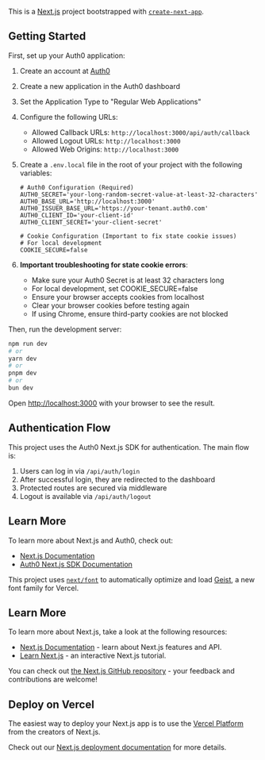 This is a [Next.js](https://nextjs.org) project bootstrapped with [`create-next-app`](https://nextjs.org/docs/app/api-reference/cli/create-next-app).

## Getting Started

First, set up your Auth0 application:

1. Create an account at [Auth0](https://auth0.com/)
2. Create a new application in the Auth0 dashboard
3. Set the Application Type to "Regular Web Applications"
4. Configure the following URLs:
   - Allowed Callback URLs: `http://localhost:3000/api/auth/callback`
   - Allowed Logout URLs: `http://localhost:3000`
   - Allowed Web Origins: `http://localhost:3000`
5. Create a `.env.local` file in the root of your project with the following variables:
   ```
   # Auth0 Configuration (Required)
   AUTH0_SECRET='your-long-random-secret-value-at-least-32-characters'
   AUTH0_BASE_URL='http://localhost:3000'
   AUTH0_ISSUER_BASE_URL='https://your-tenant.auth0.com'
   AUTH0_CLIENT_ID='your-client-id'
   AUTH0_CLIENT_SECRET='your-client-secret'
   
   # Cookie Configuration (Important to fix state cookie issues)
   # For local development
   COOKIE_SECURE=false
   ```

6. **Important troubleshooting for state cookie errors**:
   - Make sure your Auth0 Secret is at least 32 characters long
   - For local development, set COOKIE_SECURE=false
   - Ensure your browser accepts cookies from localhost
   - Clear your browser cookies before testing again
   - If using Chrome, ensure third-party cookies are not blocked

Then, run the development server:

```bash
npm run dev
# or
yarn dev
# or
pnpm dev
# or
bun dev
```

Open [http://localhost:3000](http://localhost:3000) with your browser to see the result.

## Authentication Flow

This project uses the Auth0 Next.js SDK for authentication. The main flow is:

1. Users can log in via `/api/auth/login`
2. After successful login, they are redirected to the dashboard
3. Protected routes are secured via middleware
4. Logout is available via `/api/auth/logout`

## Learn More

To learn more about Next.js and Auth0, check out:

- [Next.js Documentation](https://nextjs.org/docs)
- [Auth0 Next.js SDK Documentation](https://auth0.github.io/nextjs-auth0/)

This project uses [`next/font`](https://nextjs.org/docs/app/building-your-application/optimizing/fonts) to automatically optimize and load [Geist](https://vercel.com/font), a new font family for Vercel.

## Learn More

To learn more about Next.js, take a look at the following resources:

- [Next.js Documentation](https://nextjs.org/docs) - learn about Next.js features and API.
- [Learn Next.js](https://nextjs.org/learn) - an interactive Next.js tutorial.

You can check out [the Next.js GitHub repository](https://github.com/vercel/next.js) - your feedback and contributions are welcome!

## Deploy on Vercel

The easiest way to deploy your Next.js app is to use the [Vercel Platform](https://vercel.com/new?utm_medium=default-template&filter=next.js&utm_source=create-next-app&utm_campaign=create-next-app-readme) from the creators of Next.js.

Check out our [Next.js deployment documentation](https://nextjs.org/docs/app/building-your-application/deploying) for more details.
